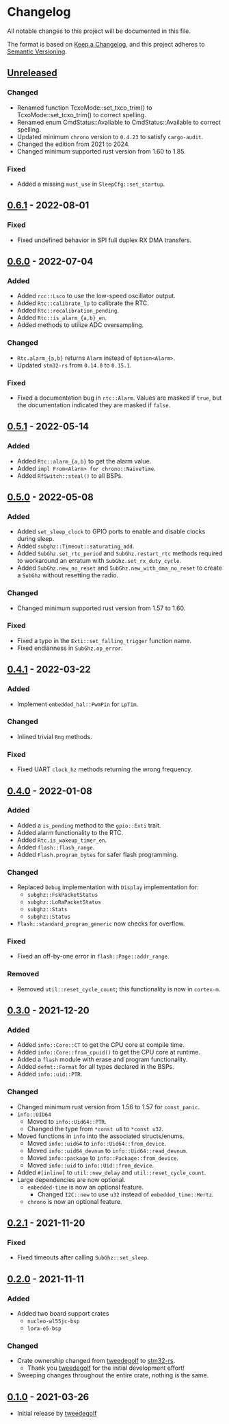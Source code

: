 # Changelog
All notable changes to this project will be documented in this file.

The format is based on [Keep a Changelog](https://keepachangelog.com/en/1.0.0/),
and this project adheres to [Semantic Versioning](https://semver.org/spec/v2.0.0.html).

## [Unreleased]
### Changed
- Renamed function TcxoMode::set_txco_trim() to TcxoMode::set_tcxo_trim() to correct spelling.
- Renamed enum CmdStatus::Avaliable to CmdStatus::Available to correct spelling.
- Updated minimum `chrono` version to `0.4.23` to satisfy `cargo-audit`.
- Changed the edition from 2021 to 2024.
- Changed minimum supported rust version from 1.60 to 1.85.

### Fixed
- Added a missing `must_use` in `SleepCfg::set_startup`.

## [0.6.1] - 2022-08-01
### Fixed
- Fixed undefined behavior in SPI full duplex RX DMA transfers.

## [0.6.0] - 2022-07-04
### Added
- Added `rcc::Lsco` to use the low-speed oscillator output.
- Added `Rtc::calibrate_lp` to calibrate the RTC.
- Added `Rtc::recalibration_pending`.
- Added `Rtc::is_alarm_{a,b}_en`.
- Added methods to utilize ADC oversampling.

### Changed
- `Rtc.alarm_{a,b}` returns `Alarm` instead of `Option<Alarm>`.
- Updated `stm32-rs` from `0.14.0` to `0.15.1`.

### Fixed
- Fixed a documentation bug in `rtc::Alarm`.  Values are masked if `true`, but the documentation indicated they are masked if `false`.

## [0.5.1] - 2022-05-14
### Added
- Added `Rtc::alarm_{a,b}` to get the alarm value.
- Added `impl From<Alarm> for chrono::NaiveTime`.
- Added `RfSwitch::steal()` to all BSPs.

## [0.5.0] - 2022-05-08
### Added
- Added `set_sleep_clock` to GPIO ports to enable and disable clocks during sleep.
- Added `subghz::Timeout::saturating_add`.
- Added `SubGhz.set_rtc_period` and `SubGhz.restart_rtc` methods required to workaround an erratum with `SubGhz.set_rx_duty_cycle`.
- Added `SubGhz.new_no_reset` and `SubGhz.new_with_dma_no_reset` to create a `SubGhz` without resetting the radio.

### Changed
- Changed minimum supported rust version from 1.57 to 1.60.

### Fixed
- Fixed a typo in the `Exti::set_falling_trigger` function name.
- Fixed endianness in `SubGhz.op_error`.

## [0.4.1] - 2022-03-22
### Added
- Implement `embedded_hal::PwmPin` for `LpTim`.

### Changed
- Inlined trivial `Rng` methods.

### Fixed
- Fixed UART `clock_hz` methods returning the wrong frequency.

## [0.4.0] - 2022-01-08
### Added
- Added a `is_pending` method to the `gpio::Exti` trait.
- Added alarm functionality to the RTC.
- Added `Rtc.is_wakeup_timer_en`.
- Added `flash::flash_range`.
- Added `Flash.program_bytes` for safer flash programming.

### Changed
- Replaced `Debug` implementation with `Display` implementation for:
  - `subghz::FskPacketStatus`
  - `subghz::LoRaPacketStatus`
  - `subghz::Stats`
  - `subghz::Status`
- `Flash::standard_program_generic` now checks for overflow.

### Fixed
- Fixed an off-by-one error in `flash::Page::addr_range`.

### Removed
- Removed `util::reset_cycle_count`; this functionality is now in `cortex-m`.

## [0.3.0] - 2021-12-20
### Added
- Added `info::Core::CT` to get the CPU core at compile time.
- Added `info::Core::from_cpuid()` to get the CPU core at runtime.
- Added a `flash` module with erase and program functionality.
- Added `defmt::Format` for all types declared in the BSPs.
- Added `info::uid::PTR`.

### Changed
- Changed minimum rust version from 1.56 to 1.57 for `const_panic`.
- `info::UID64`
  - Moved to `info::Uid64::PTR`.
  - Changed the type from `*const u8` to `*const u32`.
- Moved functions in `info` into the associated structs/enums.
  - Moved `info::uid64` to `info::Uid64::from_device`.
  - Moved `info::uid64_devnum` to `info::Uid64::read_devnum`.
  - Moved `info::package` to `info::Package::from_device`.
  - Moved `info::uid` to `info::Uid::from_device`.
- Added `#[inline]` to `util::new_delay` and `util::reset_cycle_count`.
- Large dependencies are now optional.
  - `embedded-time` is now an optional feature.
    - Changed `I2C::new` to use `u32` instead of `embedded_time::Hertz`.
  - `chrono` is now an optional feature.

## [0.2.1] - 2021-11-20
### Fixed
- Fixed timeouts after calling `SubGhz::set_sleep`.

## [0.2.0] - 2021-11-11
### Added
- Added two board support crates
  - `nucleo-wl55jc-bsp`
  - `lora-e5-bsp`

### Changed
- Crate ownership changed from [tweedegolf] to [stm32-rs].
  - Thank you [tweedegolf] for the initial development effort!
- Sweeping changes throughout the entire crate, nothing is the same.

## [0.1.0] - 2021-03-26
- Initial release by [tweedegolf]

[tweedegolf]: https://github.com/tweedegolf
[stm32-rs]: https://github.com/stm32-rs
[Unreleased]: https://github.com/stm32-rs/stm32wlxx-hal/compare/v0.6.1...HEAD
[0.6.1]: https://github.com/stm32-rs/stm32wlxx-hal/compare/v0.6.0...v0.6.1
[0.6.0]: https://github.com/stm32-rs/stm32wlxx-hal/compare/v0.5.1...v0.6.0
[0.5.1]: https://github.com/stm32-rs/stm32wlxx-hal/compare/v0.5.0...v0.5.1
[0.5.0]: https://github.com/stm32-rs/stm32wlxx-hal/compare/v0.4.1...v0.5.0
[0.4.1]: https://github.com/stm32-rs/stm32wlxx-hal/compare/v0.4.0...v0.4.1
[0.4.0]: https://github.com/stm32-rs/stm32wlxx-hal/compare/v0.3.0...v0.4.0
[0.3.0]: https://github.com/stm32-rs/stm32wlxx-hal/compare/v0.2.1...v0.3.0
[0.2.1]: https://github.com/stm32-rs/stm32wlxx-hal/compare/v0.2.0...v0.2.1
[0.2.0]: https://github.com/stm32-rs/stm32wlxx-hal/releases/tag/v0.2.0
[0.1.0]: https://github.com/tweedegolf/stm32wlxx-hal
